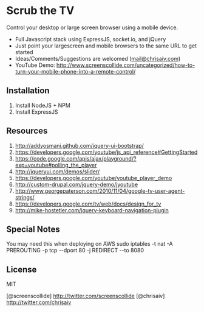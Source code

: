 Scrub the TV
=========

Control your desktop or large screen browser using a mobile device.

  - Full Javascript stack using ExpressJS, socket.io, and jQuery
  - Just point your largescreen and mobile browsers to the same URL to get started
  - Ideas/Comments/Suggestions are welcomed (mail@chrisaiv.com)
  - YouTube Demo: http://www.screenscollide.com/uncategorized/how-to-turn-your-mobile-phone-into-a-remote-control/

Installation
--------------
1. Install NodeJS + NPM
2. Install ExpressJS

Resources
--------------
1. http://addyosmani.github.com/jquery-ui-bootstrap/
2. https://developers.google.com/youtube/js_api_reference#GettingStarted
3. https://code.google.com/apis/ajax/playground/?exp=youtube#polling_the_player
4. http://jqueryui.com/demos/slider/
5. https://developers.google.com/youtube/youtube_player_demo
6. http://custom-drupal.com/jquery-demo/jyoutube
7. http://www.georgepaterson.com/2010/11/04/google-tv-user-agent-strings/
8. https://developers.google.com/tv/web/docs/design_for_tv
9. http://mike-hostetler.com/jquery-keyboard-navigation-plugin

Special Notes
---------------
You may need this when deploying on AWS
sudo iptables -t nat -A PREROUTING -p tcp --dport 80 -j REDIRECT --to 8080

License
-
MIT

[@screenscollide] http://twitter.com/screenscollide
[@chrisaiv] http://twitter.com/chrisaiv
